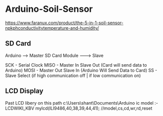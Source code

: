 # Arduino-Soil-Sensor
https://www.faranux.com/product/the-5-in-1-soil-sensor-npkphconductivitytemperature-and-humidity/


## SD Card
Arduino --> Master
SD Card Module ---> Slave

SCK - Serial Clock
MISO - Master In Slave Out (Card will send data to Arduino)
MOSI - Master Out Slave In (Arduino Will Send Data to Card)
SS - Slave Select (if high communication off | if low communication on)

## LCD Display
Past LCD libery on this path
c:\Users\shant\Documents\Arduino
ic model :- LCDWIKI_KBV mylcd(ILI9486,40,38,39,44,41); //model,cs,cd,wr,rd,reset



